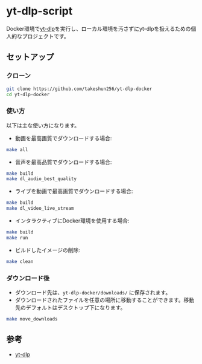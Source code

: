 # yt-dlp-script

Docker環境で[yt-dlp](https://github.com/yt-dlp/yt-dlp)を実行し、ローカル環境を汚さずにyt-dlpを扱えるための個人的なプロジェクトです。

## セットアップ
### クローン
```bash
git clone https://github.com/takeshun256/yt-dlp-docker
cd yt-dlp-docker
```

### 使い方

以下は主な使い方になります。

- 動画を最高画質でダウンロードする場合: 
```bash
make all
```

- 音声を最高品質でダウンロードする場合: 
```bash
make build
make dl_audio_best_quality
```

- ライブを動画で最高画質でダウンロードする場合: 
```bash
make build
make dl_video_live_stream
```

- インタラクティブにDocker環境を使用する場合: 
```bash
make build
make run
```

- ビルドしたイメージの削除: 
```bash
make clean
```

### ダウンロード後
- ダウンロード先は、`yt-dlp-docker/downloads/` に保存されます。
- ダウンロードされたファイルを任意の場所に移動することができます。移動先のデフォルトはデスクトップ下になります。
```bash
make move_downloads
```

## 参考
- [yt-dlp](https://github.com/yt-dlp/yt-dlp)
